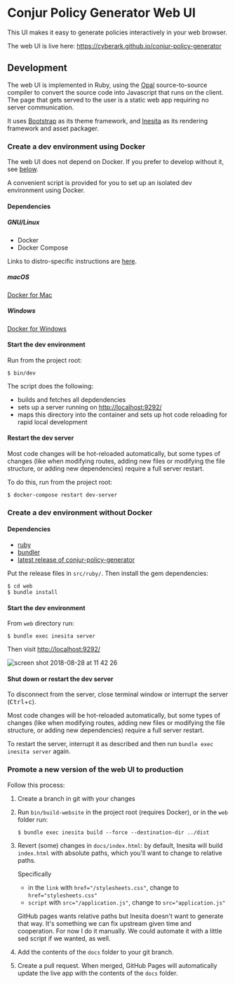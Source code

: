 # Conjur Policy Generator Web UI

This UI makes it easy to generate policies interactively in your web browser.

The web UI is live here: https://cyberark.github.io/conjur-policy-generator

## Development

The web UI is implemented in Ruby, using the [Opal](https://opalrb.com)
source-to-source compiler to convert the source code into Javascript that runs
on the client. The page that gets served to the user is a static web app
requiring no server communication.

It uses [Bootstrap](https://getbootstrap.com) as its theme framework, and
[Inesita](https://inesita.fazibear.me) as its rendering framework and asset
packager.

### Create a dev environment using Docker

The web UI does not depend on Docker. If you prefer to develop without it, see
[below](#create-a-dev-environment-without-docker).

A convenient script is provided for you to set up an isolated dev environment
using Docker.

#### Dependencies

##### GNU/Linux

* Docker
* Docker Compose

Links to distro-specific instructions are
[here](https://docs.docker.com/install/#server).

##### macOS

[Docker for Mac](https://docs.docker.com/docker-for-mac/install/)

##### Windows

[Docker for Windows](https://docs.docker.com/docker-for-windows/install/)

#### Start the dev environment

Run from the project root:

```sh-session
$ bin/dev
```

The script does the following:
* builds and fetches all depdendencies
* sets up a server running on [http://localhost:9292/](http://localhost:9292/)
* maps this directory into the container and sets up hot code reloading for
  rapid local development

#### Restart the dev server

Most code changes will be hot-reloaded automatically, but some types of changes
(like when modifying routes, adding new files or modifying the file structure,
or adding new dependencies) require a full server restart.

To do this, run from the project root:
```sh-session
$ docker-compose restart dev-server
```

### Create a dev environment without Docker

#### Dependencies

* [ruby](https://www.ruby-lang.org/en/documentation/installation/)
* [bundler](https://bundler.io/#getting-started)
* [latest release of conjur-policy-generator](https://github.com/cyberark/conjur-policy-generator/releases)

Put the release files in `src/ruby/`. Then install the gem dependencies:

```sh-session
$ cd web
$ bundle install
```

#### Start the dev environment

From `web` directory run:
```sh-session
$ bundle exec inesita server
```

Then visit [http://localhost:9292/](http://localhost:9292/)

![screen shot 2018-08-28 at 11 42 26](https://user-images.githubusercontent.com/35257365/44712161-d475e280-aab8-11e8-9a73-c44edb1963a4.png)

#### Shut down or restart the dev server

To disconnect from the server, close terminal window or interrupt the server
(<kbd>Ctrl</kbd>+<kbd>c</kbd>).

Most code changes will be hot-reloaded automatically, but some types of changes
(like when modifying routes, adding new files or modifying the file structure,
or adding new dependencies) require a full server restart.

To restart the server, interrupt it as described and then run `bundle exec
inesita server` again.

### Promote a new version of the web UI to production

Follow this process:

1. Create a branch in git with your changes
2. Run `bin/build-website` in the project root (requires Docker),
   or in the `web` folder run:
   ```sh-session
   $ bundle exec inesita build --force --destination-dir ../dist
   ```
3. Revert (some) changes in `docs/index.html`: by default, Inesita will build
   `index.html` with absolute paths, which you'll want to change to relative
   paths.
   
   Specifically
   * in the `link` with `href="/stylesheets.css"`, change to `href="stylesheets.css"`
   * `script` with `src="/application.js"`, change to `src="application.js"`
   
   GitHub pages wants relative paths but Inesita doesn't want to generate that
   way. It's something we can fix upstream given time and cooperation. For now I
   do it manually. We could automate it with a little sed script if we wanted,
   as well.
4. Add the contents of the `docs` folder to your git branch.
5. Create a pull request. When merged, GitHub Pages will automatically update
   the live app with the contents of the `docs` folder.
